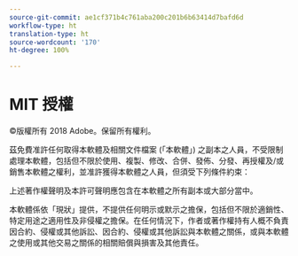 ```yaml
---
source-git-commit: ae1cf371b4c761aba200c201b6b63414d7bafd6d
workflow-type: ht
translation-type: ht
source-wordcount: '170'
ht-degree: 100%

---
```

# MIT 授權

©版權所有 2018 Adobe。保留所有權利。

茲免費准許任何取得本軟體及相關文件檔案 (「本軟體」) 之副本之人員，不受限制處理本軟體，包括但不限於使用、複製、修改、合併、發佈、分發、再授權及/或銷售本軟體之權利，並准許獲得本軟體之人員，但須受下列條件約束：

上述著作權聲明及本許可聲明應包含在本軟體之所有副本或大部分當中。

本軟體係依「現狀」提供，不提供任何明示或默示之擔保，包括但不限於適銷性、特定用途之適用性及非侵權之擔保。在任何情況下，作者或著作權持有人概不負責因合約、侵權或其他訴訟、因合約、侵權或其他訴訟與本軟體之關係，或與本軟體之使用或其他交易之關係的相關賠償與損害及其他責任。
